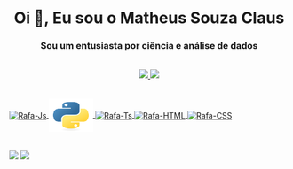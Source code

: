 <h1 align="center">Oi 👋, Eu sou o Matheus Souza Claus</h1>
<h3 align="center">Sou um entusiasta por ciência e análise de dados</h3>
<br>
<div align="center">
  <a href="https://github.com/MSClaus">
  <img width="48%" src="https://github-readme-stats.vercel.app/api?username=MSClaus&show_icons=true&theme=dark&include_all_commits=true&count_private=true"/>
  <img width="48%" src="https://github-readme-stats.vercel.app/api/top-langs/?username=MSClaus&layout=compact&langs_count=7&theme=dark"/>
</div>
  <br>
<div style="display: inline_block"><br>
  <img align="center" alt="Rafa-Js" height="60" width="80" src="https://upload.wikimedia.org/wikipedia/commons/c/cf/New_Power_BI_Logo.svg">
  <img align="center" alt="Rafa-Js" height="60" width="80" src="https://raw.githubusercontent.com/devicons/devicon/master/icons/python/python-original.svg">
  <img align="center" alt="Rafa-Ts" height="60" width="80" src="https://cdn.jsdelivr.net/gh/devicons/devicon/icons/postgresql/postgresql-original-wordmark.svg">
  <img align="center" alt="Rafa-HTML" height="60" width="80" src="https://cdn.jsdelivr.net/gh/devicons/devicon/icons/pandas/pandas-original-wordmark.svg">
  <img align="center" alt="Rafa-CSS" height="60" width="80" src="https://cdn.jsdelivr.net/gh/devicons/devicon/icons/numpy/numpy-original-wordmark.svg">
</div>
<br>
<br>
<div> 
  <a href="https://www.linkedin.com/in/matheus-souza-claus-99491a76/" target="_blank"><img src="https://img.shields.io/badge/-LinkedIn-%230077B5?style=for-the-badge&logo=linkedin&logoColor=white" target="_blank"></a>
  <a href = "mailto:matheusclaus@hotmail.com.br"><img src="https://img.shields.io/badge/-Gmail-%23333?style=for-the-badge&logo=gmail&logoColor=white" target="_blank"></a>
</div>

 
